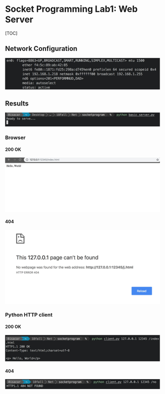 # Socket Programming Lab1: Web Server

\[TOC\]

## Network Configuration

![](../../.gitbook/assets/15390140591869.jpg)

## Results

![](../../.gitbook/assets/15390141643222.jpg)

### Browser

#### 200 OK

![](../../.gitbook/assets/15390142142138.jpg)

#### 404

![](../../.gitbook/assets/15390142808662.jpg)

### Python HTTP client

#### 200 OK

![](../../.gitbook/assets/15390144232587.jpg)

#### 404

![](../../.gitbook/assets/15390144470866.jpg)


